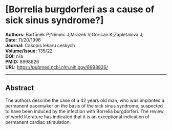 # [Borrelia burgdorferi as a cause of sick sinus syndrome?]

**Authors:** Bartůnĕk P;Nĕmec J;Mrázek V;Gorican K;Zapletalová J;  
**Date:** 11/20/1996  
**Journal:** Casopis lekaru ceskych  
**Volume/Issue:** 135/22  
**DOI:** n/a  
**PMID:** 8998826  
**URL:** https://pubmed.ncbi.nlm.nih.gov/8998826/

---

## Abstract

The authors describe the case of a 42 years old man, who was implanted a permanent pacemaker on the basis of the sick sinus syndrome, suspected to have been induced by the infection with Borrelia burgdorferi. The review of world literature has indicated that it is an exceptional indication of permanent cardiac stimulation.
